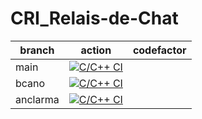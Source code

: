 # CRI_Relais-de-Chat
| branch       | action | codefactor |
|--------------|--------|------------|
| main         | [![C/C++ CI](https://github.com/BarbaraC12/CRI_Relais-de-Chat/actions/workflows/c-cpp.yml/badge.svg?branch=main)](https://github.com/BarbaraC12/CRI_Relais-de-Chat/actions/workflows/c-cpp.yml) |            |
| bcano | [![C/C++ CI](https://github.com/BarbaraC12/CRI_Relais-de-Chat/actions/workflows/c-cpp.yml/badge.svg?branch=bcano)](https://github.com/BarbaraC12/CRI_Relais-de-Chat/actions/workflows/c-cpp.yml) |            |
| anclarma | [![C/C++ CI](https://github.com/BarbaraC12/CRI_Relais-de-Chat/actions/workflows/c-cpp.yml/badge.svg?branch=anclarma)](https://github.com/BarbaraC12/CRI_Relais-de-Chat/actions/workflows/c-cpp.yml) |            |
